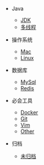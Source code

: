 
* Java
  * [JDK](docs/java/jdk/jdk.md)
  * [多线程](docs/java/thread/thread.md)

* 操作系统
  * [Mac](docs/operating-system/mac/Mac.md)
  * [Linux](docs/operating-system/linux/Linux.md)
  
* 数据库
  * [MySql](docs/database/mysql/Mysql.md)
  * [Redis](docs/database/redis/Redis.md)
 
* 必会工具
  * [Docker](docs/tools/docker/Docker.md)
  * [Git](docs/tools/git/Git.md)
  * [Vim](docs/tools/vim/Vim.md)
  * [Other](docs/tools/other/Other.md)
  
* 归档
  * [未归档](docs/archived/archived/Archived.md)


